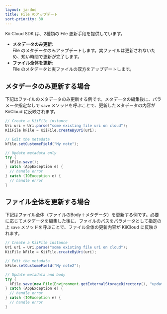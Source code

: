 ```yaml
---
layout: ja-doc
title: File のアップデート
sort-priority: 30
---
```

Kii Cloud SDK は、2種類の File 更新手段を提供しています。

 * **メタデータのみ更新**:  
File のメタデータのみアップデートします。実ファイルは更新されないため、短い時間で更新が完了します。
 * **ファイル全体を更新**:  
File のメタデータと実ファイルの双方をアップデートします。

## メタデータのみ更新する場合

下記はファイルのメタデータのみ更新する例です。メタデータの編集後に、パラメータ指定なしで `save` メソッドを呼ぶことで、更新したメタデータの内容が KiiCloud に反映されます。

```java
// Create a KiiFile instance
Uri uri = Uri.parse("some existing file uri on cloud");
KiiFile kFile = KiiFile.createByUri(uri);

// Edit the metadata
kFile.setCustomeField("My note");

// Update metadata only
try {
  kFile.save();
} catch (AppException e) {
  // handle error
} catch (IOException e) {
  // handle error
}
```

## ファイル全体を更新する場合

下記はファイル全体（ファイルのBody＋メタデータ）を更新する例です。必要に応じてメタデータを編集した後に、ファイルのパスをパラメータとして指定の上 `save` メソッドを呼ぶことで、ファイル全体の更新内容が KiiCloud に反映されます。

```java
// Create a KiiFile instance
Uri uri = Uri.parse("some existing file uri on cloud");
KiiFile kFile = KiiFile.createByUri(uri);

// Edit the metadata
kFile.setCustomeField("My note2");

// Update metadata and body
try {
  kFile.save(new File(Environment.getExternalStorageDirectory(), "updateFile.txt"));
} catch (AppException e) {
  // handle error
} catch (IOException e) {
  // handle error
}
```
